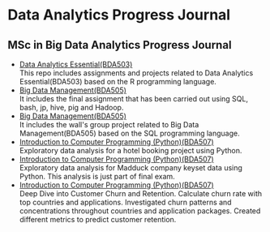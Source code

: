 # Data Analytics Progress Journal
## MSc in Big Data Analytics Progress Journal
- [Data Analytics Essential(BDA503)](https://pjournal.github.io/mef05-kadirbaverkerimoglu/)<br />
This repo includes assignments and projects related to Data Analytics Essential(BDA503) based on the R programming language.
- [Big Data Management(BDA505)](BigDataManagement_Final.html)<br />
It includes the final assignment that has been carried out using SQL, bash, jp, hive, pig and Hadoop.
- [Big Data Management(BDA505)](The-Wall_Project_Notebook.html)<br />
It includes the wall's group project related to Big Data Management(BDA505) based on the SQL programming language.
- [Introduction to Computer Programming (Python)(BDA507)](Hotel_Booking_Project.html)<br />
Exploratory data analysis for a hotel booking project using Python.
- [Introduction to Computer Programming (Python)(BDA507)](Keyset_EDA.html)<br />
Exploratory data analysis for Madduck company keyset data using Python. This analysis is just part of final exam.
- [Introduction to Computer Programming (Python)(BDA507)](Python_Final_Madduck_Case_Study.html)<br />
Deep Dive into Customer Churn and Retention. Calculate churn rate with top countries and applications. Investigated churn patterns and concentrations throughout countries and application packages. Created different metrics to predict customer retention. 
